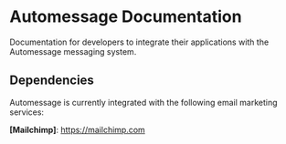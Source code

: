 # Automessage Documentation

Documentation for developers to integrate their applications with the Automessage messaging system.


## Dependencies
Automessage is currently integrated with the following email marketing services:

**[Mailchimp]**: https://mailchimp.com
